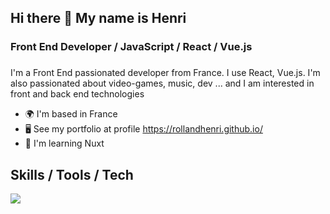 ## Hi there 👋 My name is Henri
### Front End Developer / JavaScript / React / Vue.js

###
I'm a Front End passionated developer from France. I use React, Vue.js. I'm also passionated about video-games, music, dev ... and I am interested in front and back end technologies

- 🌍  I'm based in France
- 🖥️  See my portfolio at profile https://rollandhenri.github.io/
- 🧠  I'm learning Nuxt


## Skills / Tools / Tech

<img src="![image](https://github.com/user-attachments/assets/b12c8c13-8005-42fd-8ade-0f0e29b7ab4b)
"/>



